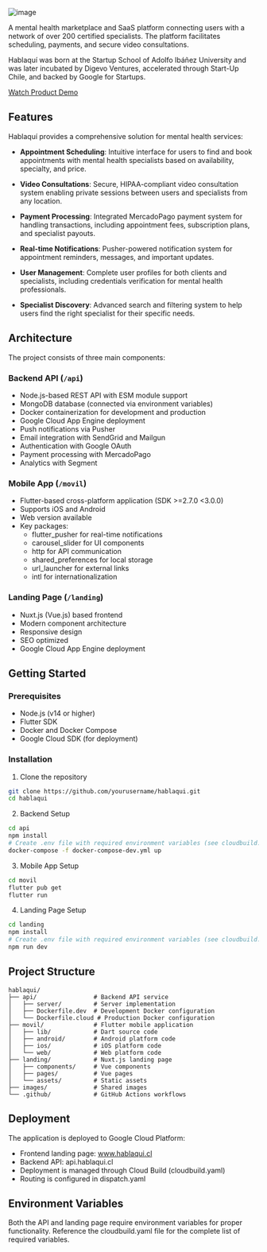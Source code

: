 ![image](https://github.com/user-attachments/assets/aa68a627-647a-4ec2-b814-58ddb9c0f82b)

A mental health marketplace and SaaS platform connecting users with a network of over 200 certified specialists. The platform facilitates scheduling, payments, and secure video consultations.

Hablaquí was born at the Startup School of Adolfo Ibáñez University and was later incubated by Digevo Ventures, accelerated through Start-Up Chile, and backed by Google for Startups.

[Watch Product Demo](https://www.youtube.com/watch?v=3OhoPxWkAcM)

## Features
Hablaquí provides a comprehensive solution for mental health services:

- **Appointment Scheduling**: Intuitive interface for users to find and book appointments with mental health specialists based on availability, specialty, and price.

- **Video Consultations**: Secure, HIPAA-compliant video consultation system enabling private sessions between users and specialists from any location.

- **Payment Processing**: Integrated MercadoPago payment system for handling transactions, including appointment fees, subscription plans, and specialist payouts.

- **Real-time Notifications**: Pusher-powered notification system for appointment reminders, messages, and important updates.

- **User Management**: Complete user profiles for both clients and specialists, including credentials verification for mental health professionals.

- **Specialist Discovery**: Advanced search and filtering system to help users find the right specialist for their specific needs.


## Architecture
The project consists of three main components:

### Backend API (`/api`)
- Node.js-based REST API with ESM module support
- MongoDB database (connected via environment variables)
- Docker containerization for development and production
- Google Cloud App Engine deployment
- Push notifications via Pusher
- Email integration with SendGrid and Mailgun
- Authentication with Google OAuth
- Payment processing with MercadoPago
- Analytics with Segment

### Mobile App (`/movil`)
- Flutter-based cross-platform application (SDK >=2.7.0 <3.0.0)
- Supports iOS and Android
- Web version available
- Key packages:
  - flutter_pusher for real-time notifications
  - carousel_slider for UI components
  - http for API communication
  - shared_preferences for local storage
  - url_launcher for external links
  - intl for internationalization

### Landing Page (`/landing`)
- Nuxt.js (Vue.js) based frontend
- Modern component architecture
- Responsive design
- SEO optimized
- Google Cloud App Engine deployment

## Getting Started

### Prerequisites
- Node.js (v14 or higher)
- Flutter SDK
- Docker and Docker Compose
- Google Cloud SDK (for deployment)

### Installation

1. Clone the repository
```bash
git clone https://github.com/yourusername/hablaqui.git
cd hablaqui
```

2. Backend Setup
```bash
cd api
npm install
# Create .env file with required environment variables (see cloudbuild.yaml for reference)
docker-compose -f docker-compose-dev.yml up
```

3. Mobile App Setup
```bash
cd movil
flutter pub get
flutter run
```

4. Landing Page Setup
```bash
cd landing
npm install
# Create .env file with required environment variables (see cloudbuild.yaml for reference)
npm run dev
```

## Project Structure
```
hablaqui/
├── api/                # Backend API service
│   ├── server/         # Server implementation
│   ├── Dockerfile.dev  # Development Docker configuration
│   └── Dockerfile.cloud # Production Docker configuration
├── movil/              # Flutter mobile application
│   ├── lib/            # Dart source code
│   ├── android/        # Android platform code
│   ├── ios/            # iOS platform code
│   └── web/            # Web platform code
├── landing/            # Nuxt.js landing page
│   ├── components/     # Vue components
│   ├── pages/          # Vue pages
│   └── assets/         # Static assets
├── images/             # Shared images
└── .github/            # GitHub Actions workflows
```

## Deployment
The application is deployed to Google Cloud Platform:
- Frontend landing page: www.hablaqui.cl
- Backend API: api.hablaqui.cl
- Deployment is managed through Cloud Build (cloudbuild.yaml)
- Routing is configured in dispatch.yaml

## Environment Variables
Both the API and landing page require environment variables for proper functionality. Reference the cloudbuild.yaml file for the complete list of required variables.
